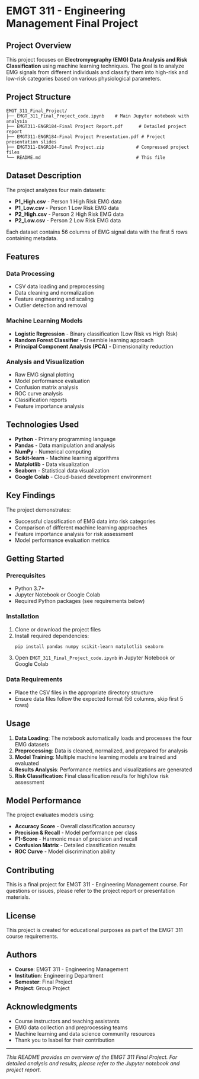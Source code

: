 # EMGT 311 - Engineering Management Final Project

## Project Overview

This project focuses on **Electromyography (EMG) Data Analysis and Risk Classification** using machine learning techniques. The goal is to analyze EMG signals from different individuals and classify them into high-risk and low-risk categories based on various physiological parameters.

## Project Structure

```
EMGT_311_Final_Project/
├── EMGT_311_Final_Project_code.ipynb    # Main Jupyter notebook with analysis
├── EMGT311-ENGR184-Final Project Report.pdf      # Detailed project report
├── EMGT311-ENGR184-Final Project Presentation.pdf # Project presentation slides
├── EMGT311-ENGR184-Final Project.zip            # Compressed project files
└── README.md                                    # This file
```

## Dataset Description

The project analyzes four main datasets:
- **P1_High.csv** - Person 1 High Risk EMG data
- **P1_Low.csv** - Person 1 Low Risk EMG data  
- **P2_High.csv** - Person 2 High Risk EMG data
- **P2_Low.csv** - Person 2 Low Risk EMG data

Each dataset contains 56 columns of EMG signal data with the first 5 rows containing metadata.

## Features

### Data Processing
- CSV data loading and preprocessing
- Data cleaning and normalization
- Feature engineering and scaling
- Outlier detection and removal

### Machine Learning Models
- **Logistic Regression** - Binary classification (Low Risk vs High Risk)
- **Random Forest Classifier** - Ensemble learning approach
- **Principal Component Analysis (PCA)** - Dimensionality reduction

### Analysis and Visualization
- Raw EMG signal plotting
- Model performance evaluation
- Confusion matrix analysis
- ROC curve analysis
- Classification reports
- Feature importance analysis

## Technologies Used

- **Python** - Primary programming language
- **Pandas** - Data manipulation and analysis
- **NumPy** - Numerical computing
- **Scikit-learn** - Machine learning algorithms
- **Matplotlib** - Data visualization
- **Seaborn** - Statistical data visualization
- **Google Colab** - Cloud-based development environment

## Key Findings

The project demonstrates:
- Successful classification of EMG data into risk categories
- Comparison of different machine learning approaches
- Feature importance analysis for risk assessment
- Model performance evaluation metrics

## Getting Started

### Prerequisites
- Python 3.7+
- Jupyter Notebook or Google Colab
- Required Python packages (see requirements below)

### Installation
1. Clone or download the project files
2. Install required dependencies:
   ```bash
   pip install pandas numpy scikit-learn matplotlib seaborn
   ```
3. Open `EMGT_311_Final_Project_code.ipynb` in Jupyter Notebook or Google Colab

### Data Requirements
- Place the CSV files in the appropriate directory structure
- Ensure data files follow the expected format (56 columns, skip first 5 rows)

## Usage

1. **Data Loading**: The notebook automatically loads and processes the four EMG datasets
2. **Preprocessing**: Data is cleaned, normalized, and prepared for analysis
3. **Model Training**: Multiple machine learning models are trained and evaluated
4. **Results Analysis**: Performance metrics and visualizations are generated
5. **Risk Classification**: Final classification results for high/low risk assessment

## Model Performance

The project evaluates models using:
- **Accuracy Score** - Overall classification accuracy
- **Precision & Recall** - Model performance per class
- **F1-Score** - Harmonic mean of precision and recall
- **Confusion Matrix** - Detailed classification results
- **ROC Curve** - Model discrimination ability

## Contributing

This is a final project for EMGT 311 - Engineering Management course. For questions or issues, please refer to the project report or presentation materials.

## License

This project is created for educational purposes as part of the EMGT 311 course requirements.

## Authors

- **Course**: EMGT 311 - Engineering Management
- **Institution**: Engineering Department
- **Semester**: Final Project
- **Project**: Group Project

## Acknowledgments

- Course instructors and teaching assistants
- EMG data collection and preprocessing teams
- Machine learning and data science community resources
- Thank you to Isabel for their contribution

---

*This README provides an overview of the EMGT 311 Final Project. For detailed analysis and results, please refer to the Jupyter notebook and project report.*
